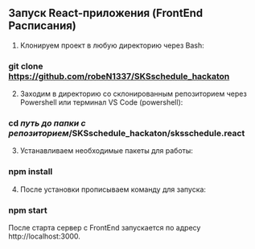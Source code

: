 ## Запуск React-приложения (FrontEnd Расписания)


1. Клонируем проект в любую директорию через Bash:

### git clone https://github.com/robeN1337/SKSschedule_hackaton

2. Заходим в директорию со склонированным репозиторием через Powershell или терминал VS Code (powershell):

### cd *путь до папки с репозиторием*/SKSschedule_hackaton/sksschedule.react

3. Устанавливаем необходимые пакеты для работы:

### npm install

4. После установки прописываем команду для запуска:

### npm start

После старта сервер с FrontEnd запускается по адресу http://localhost:3000.